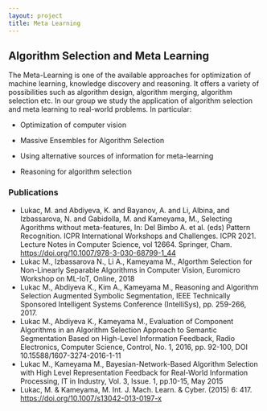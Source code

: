 ```yaml
---
layout: project
title: Meta Learning
---
```

<h2>Algorithm Selection and Meta Learning</h2>
  
The Meta-Learning is one of the available approaches for optimization of machine learning, knowledge discovery and reasoning. It offers a variety of possibilities such as algorithm design, algorithm merging, algorithm selection etc. In our group we study the application of algorithm selection and meta learning to real-world problems. In particular:

  - Optimization of computer vision
  
  - Massive Ensembles for Algorithm Selection
  
  - Using alternative sources of information for meta-learning
  
  - Reasoning for algorithm selection

<h3>Publications</h3>


- Lukac, M. and Abdiyeva, K. and Bayanov, A. and Li, Albina, and Izbassarova, N. and Gabidolla, M. and Kameyama, M., Selecting Agorithms without meta-features,  In: Del Bimbo A. et al. (eds) Pattern Recognition. ICPR International Workshops and Challenges. ICPR 2021. Lecture Notes in Computer Science, vol 12664. Springer, Cham. https://doi.org/10.1007/978-3-030-68799-1_44
- Lukac M., Izbassarova N., Li A., Kameyama M., Algorthm Selection for Non-Linearly Separable Algorithms in Computer Vision, Euromicro Workshop on ML-IoT, Online, 2018
- Lukac M., Abdiyeva K., Kim A., Kameyama M., Reasoning and Algorithm Selection Augmented Symbolic Segmentation, IEEE Technically Sponsored Intelligent Systems Conference (IntelliSys), pp. 259-266, 2017. 
- Lukac M., Abdiyeva K., Kameyama M., Evaluation of Component Algorithms in an Algorithm Selection Approach to Semantic Segmentation Based on High-Level Information Feedback, Radio Electronics, Computer Science, Control, No. 1, 2016, pp. 92-100, DOI 10.15588/1607-3274-2016-1-11 
- Lukac M., Kameyama M., Bayesian-Network-Based Algorithm Selection with High Level Representation Feedback for Real-World Information Processing, IT in Industry, Vol. 3, Issue. 1, pp.10-15, May 2015
- Lukac, M. & Kameyama, M. Int. J. Mach. Learn. & Cyber. (2015) 6: 417. https://doi.org/10.1007/s13042-013-0197-x 

